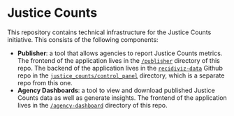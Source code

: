 # Justice Counts

This repository contains technical infrastructure for the Justice Counts initiative. This consists of the following components:

- **Publisher**: a tool that allows agencies to report Justice Counts metrics. The frontend of the application lives in the [`/publisher`](https://github.com/Recidiviz/justice-counts/tree/main/publisher) directory of this repo. The backend of the application lives in the [`recidiviz-data`](https://github.com/Recidiviz/recidiviz-data) Github repo in the [`justice_counts/control_panel`](https://github.com/Recidiviz/recidiviz-data/tree/main/recidiviz/justice_counts/control_panel) directory, which is a separate repo from this one.
- **Agency Dashboards**: a tool to view and download published Justice Counts data as well as generate insights. The frontend of the application lives in the [`/agency-dashboard`](https://github.com/Recidiviz/justice-counts/tree/main/agency-dashboard) directory of this repo.
